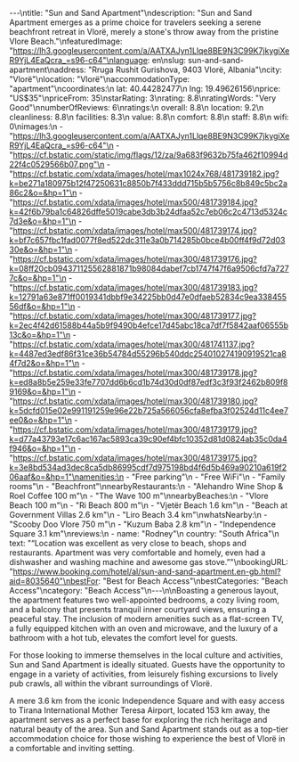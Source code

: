---\ntitle: "Sun and Sand Apartment"\ndescription: "Sun and Sand Apartment emerges as a prime choice for travelers seeking a serene beachfront retreat in Vlorë, merely a stone's throw away from the pristine Vlore Beach."\nfeaturedImage: "https://lh3.googleusercontent.com/a/AATXAJyn1Llqe8BE9N3C99K7jkygiXeR9YjL4EaQcra_=s96-c64"\nlanguage: en\nslug: sun-and-sand-apartment\naddress: "Rruga Rushit Gurishova, 9403 Vlorë, Albania"\ncity: "Vlorë"\nlocation: "Vlorë"\naccommodationType: "apartment"\ncoordinates:\n  lat: 40.44282477\n  lng: 19.49626156\nprice: "US$35"\npriceFrom: 35\nstarRating: 3\nrating: 8.8\nratingWords: "Very Good"\nnumberOfReviews: 6\nratings:\n  overall: 8.8\n  location: 9.2\n  cleanliness: 8.8\n  facilities: 8.3\n  value: 8.8\n  comfort: 8.8\n  staff: 8.8\n  wifi: 0\nimages:\n  - "https://lh3.googleusercontent.com/a/AATXAJyn1Llqe8BE9N3C99K7jkygiXeR9YjL4EaQcra_=s96-c64"\n  - "https://cf.bstatic.com/static/img/flags/12/za/9a683f9632b75fa462f10994d22f4c0529566b07.png"\n  - "https://cf.bstatic.com/xdata/images/hotel/max1024x768/481739182.jpg?k=be271a180975b12f47250631c8850b7f433ddd715b5b5756c8b849c5bc2a86c2&o=&hp=1"\n  - "https://cf.bstatic.com/xdata/images/hotel/max500/481739184.jpg?k=42f6b79ba1c64826dffe5019cabe3db3b24dfaa52c7eb06c2c4713d5324c7d3e&o=&hp=1"\n  - "https://cf.bstatic.com/xdata/images/hotel/max500/481739174.jpg?k=bf7c657fbc1fad0077f8ed522dc311e3a0b714285b0bce4b00ff4f9d72d0330e&o=&hp=1"\n  - "https://cf.bstatic.com/xdata/images/hotel/max300/481739176.jpg?k=08ff20cb094371125562881871b98084dabef7cb1747f47f6a9506cfd7a7277c&o=&hp=1"\n  - "https://cf.bstatic.com/xdata/images/hotel/max300/481739183.jpg?k=12791a63e871ff0019341dbbf9e34225bb0d47e0dfaeb52834c9ea33845556df&o=&hp=1"\n  - "https://cf.bstatic.com/xdata/images/hotel/max300/481739177.jpg?k=2ec4f42d61588b44a5b9f9490b4efce17d45abc18ca7df7f5842aaf06555b13c&o=&hp=1"\n  - "https://cf.bstatic.com/xdata/images/hotel/max300/481741137.jpg?k=4487ed3edf86f31ce36b54784d55296b540ddc254010274190919521ca84f7d2&o=&hp=1"\n  - "https://cf.bstatic.com/xdata/images/hotel/max300/481739178.jpg?k=ed8a8b5e259e33fe7707dd6b6cd1b74d30d0df87edf3c3f93f2462b809f89169&o=&hp=1"\n  - "https://cf.bstatic.com/xdata/images/hotel/max300/481739180.jpg?k=5dcfd015e02e991191259e96e22b725a566056cfa8efba3f02524d11c4ee7ee0&o=&hp=1"\n  - "https://cf.bstatic.com/xdata/images/hotel/max300/481739179.jpg?k=d77a43793e17c6ac167ac5893ca39c90ef4bfc10352d81d0824ab35c0da4f946&o=&hp=1"\n  - "https://cf.bstatic.com/xdata/images/hotel/max300/481739175.jpg?k=3e8bd534ad3dec8ca5db86995cdf7d975198bd4f6d5b469a90210a619f206aaf&o=&hp=1"\namenities:\n  - "Free parking"\n  - "Free WiFi"\n  - "Family rooms"\n  - "Beachfront"\nnearbyRestaurants:\n  - "Alehandro Wine Shop & Roel Coffee 100 m"\n  - "The Wave 100 m"\nnearbyBeaches:\n  - "Vlore Beach 100 m"\n  - "Ri Beach 800 m"\n  - "Vjetër Beach 1.6 km"\n  - "Beach at Government Villas 2.6 km"\n  - "Liro Beach 3.4 km"\nwhatsNearby:\n  - "Scooby Doo Vlore 750 m"\n  - "Kuzum Baba 2.8 km"\n  - "Independence Square 3.1 km"\nreviews:\n  - name: "Rodney"\n    country: "South Africa"\n    text: "“Location was excellent as very close to beach, shops and restaurants. Apartment was very comfortable and homely, even had a dishwasher and washing machine and awesome gas stove.”"\nbookingURL: "https://www.booking.com/hotel/al/sun-and-sand-apartment.en-gb.html?aid=8035640"\nbestFor: "Best for Beach Access"\nbestCategories: "Beach Access"\ncategory: "Beach Access"\n---\n\nBoasting a generous layout, the apartment features two well-appointed bedrooms, a cozy living room, and a balcony that presents tranquil inner courtyard views, ensuring a peaceful stay. The inclusion of modern amenities such as a flat-screen TV, a fully equipped kitchen with an oven and microwave, and the luxury of a bathroom with a hot tub, elevates the comfort level for guests.

For those looking to immerse themselves in the local culture and activities, Sun and Sand Apartment is ideally situated. Guests have the opportunity to engage in a variety of activities, from leisurely fishing excursions to lively pub crawls, all within the vibrant surroundings of Vlorë.

A mere 3.6 km from the iconic Independence Square and with easy access to Tirana International Mother Teresa Airport, located 153 km away, the apartment serves as a perfect base for exploring the rich heritage and natural beauty of the area. Sun and Sand Apartment stands out as a top-tier accommodation choice for those wishing to experience the best of Vlorë in a comfortable and inviting setting.
